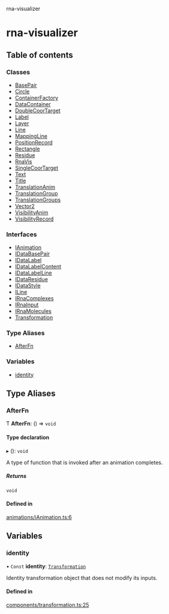 rna-visualizer

# rna-visualizer

## Table of contents

### Classes

- [BasePair](classes/BasePair.md)
- [Circle](classes/Circle.md)
- [ContainerFactory](classes/ContainerFactory.md)
- [DataContainer](classes/DataContainer.md)
- [DoubleCoorTarget](classes/DoubleCoorTarget.md)
- [Label](classes/Label.md)
- [Layer](classes/Layer.md)
- [Line](classes/Line.md)
- [MappingLine](classes/MappingLine.md)
- [PositionRecord](classes/PositionRecord.md)
- [Rectangle](classes/Rectangle.md)
- [Residue](classes/Residue.md)
- [RnaVis](classes/RnaVis.md)
- [SingleCoorTarget](classes/SingleCoorTarget.md)
- [Text](classes/Text.md)
- [Title](classes/Title.md)
- [TranslationAnim](classes/TranslationAnim.md)
- [TranslationGroup](classes/TranslationGroup.md)
- [TranslationGroups](classes/TranslationGroups.md)
- [Vector2](classes/Vector2.md)
- [VisibilityAnim](classes/VisibilityAnim.md)
- [VisibilityRecord](classes/VisibilityRecord.md)

### Interfaces

- [IAnimation](interfaces/IAnimation.md)
- [IDataBasePair](interfaces/IDataBasePair.md)
- [IDataLabel](interfaces/IDataLabel.md)
- [IDataLabelContent](interfaces/IDataLabelContent.md)
- [IDataLabelLine](interfaces/IDataLabelLine.md)
- [IDataResidue](interfaces/IDataResidue.md)
- [IDataStyle](interfaces/IDataStyle.md)
- [ILine](interfaces/ILine.md)
- [IRnaComplexes](interfaces/IRnaComplexes.md)
- [IRnaInput](interfaces/IRnaInput.md)
- [IRnaMolecules](interfaces/IRnaMolecules.md)
- [Transformation](interfaces/Transformation.md)

### Type Aliases

- [AfterFn](README.md#afterfn)

### Variables

- [identity](README.md#identity)

## Type Aliases

### AfterFn

Ƭ **AfterFn**: () => `void`

#### Type declaration

▸ (): `void`

A type of function that is invoked after an animation completes.

##### Returns

`void`

#### Defined in

[animations/iAnimation.ts:6](https://github.com/michalhercik/rna-visualizer/blob/a121084/lib/src/animations/iAnimation.ts#L6)

## Variables

### identity

• `Const` **identity**: [`Transformation`](interfaces/Transformation.md)

Identity transformation object that does not modify its inputs.

#### Defined in

[components/transformation.ts:25](https://github.com/michalhercik/rna-visualizer/blob/a121084/lib/src/components/transformation.ts#L25)
